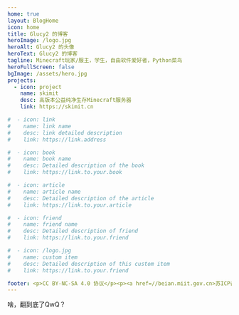```yaml
---
home: true
layout: BlogHome
icon: home
title: Glucy2 的博客
heroImage: /logo.jpg
heroAlt: Glucy2 的头像
heroText: Glucy2 的博客
tagline: Minecraft玩家/服主，学生，自由软件爱好者，Python菜鸟
heroFullScreen: false
bgImage: /assets/hero.jpg
projects:
  - icon: project
    name: skimit
    desc: 高版本公益纯净生存Minecraft服务器
    link: https://skimit.cn

#  - icon: link
#    name: link name
#    desc: link detailed description
#    link: https://link.address

#  - icon: book
#    name: book name
#    desc: Detailed description of the book
#    link: https://link.to.your.book

#  - icon: article
#    name: article name
#    desc: Detailed description of the article
#    link: https://link.to.your.article

#  - icon: friend
#    name: friend name
#    desc: Detailed description of friend
#    link: https://link.to.your.friend

#  - icon: /logo.jpg
#    name: custom item
#    desc: Detailed description of this custom item
#    link: https://link.to.your.friend

footer: <p>CC BY-NC-SA 4.0 协议</p><p><a href=//beian.miit.gov.cn>苏ICP备2022031552号-3</a></p>
---
```

啥，翻到底了QwQ？
